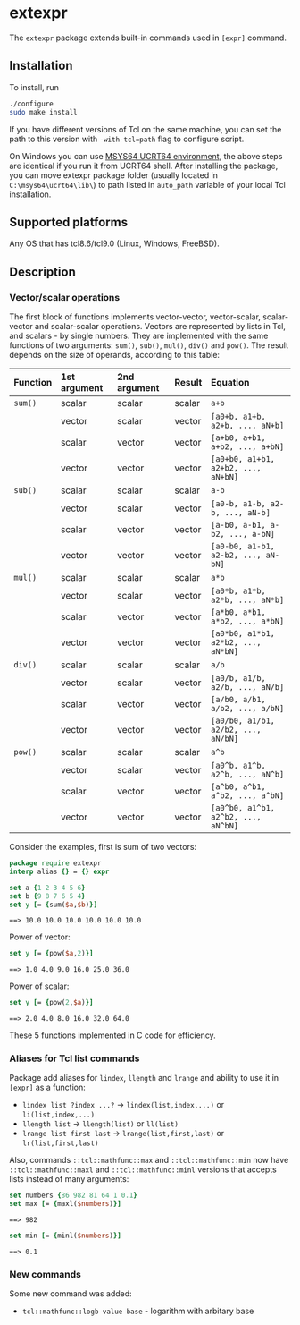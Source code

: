# extexpr

The `extexpr` package extends built-in commands used in `[expr]` command.

## Installation

To install, run 
```bash
./configure
sudo make install
```
If you have different versions of Tcl on the same machine, you can set the path to this version with `-with-tcl=path`
flag to configure script.

On Windows you can use [MSYS64 UCRT64 environment](https://www.msys2.org/), the above steps are identical if you run it
from UCRT64 shell. After installing the package, you can move extexpr package folder (usually located in
`C:\msys64\ucrt64\lib\`) to path listed in `auto_path` variable of your local Tcl installation.

## Supported platforms

Any OS that has tcl8.6/tcl9.0 (Linux, Windows, FreeBSD).

## Description

### Vector/scalar operations

The first block of functions implements vector-vector, vector-scalar, scalar-vector and scalar-scalar operations.
Vectors are represented by lists in Tcl, and scalars - by single numbers.
They are implemented with the same functions of two arguments: `sum()`, `sub()`, `mul()`, `div()` and `pow()`.
The result depends on the size of operands, according to this table:

| Function | 1st argument | 2nd argument | Result | Equation                            |
|:---------|:-------------|:-------------|:-------|:------------------------------------|
| `sum()`  | scalar       | scalar       | scalar | `a+b`                               |
|          | vector       | scalar       | vector | `[a0+b, a1+b, a2+b, ..., aN+b]`     |
|          | scalar       | vector       | vector | `[a+b0, a+b1, a+b2, ..., a+bN]`     |
|          | vector       | vector       | vector | `[a0+b0, a1+b1, a2+b2, ..., aN+bN]` |
| `sub()`  | scalar       | scalar       | scalar | `a-b`                               |
|          | vector       | scalar       | vector | `[a0-b, a1-b, a2-b, ..., aN-b]`     |
|          | scalar       | vector       | vector | `[a-b0, a-b1, a-b2, ..., a-bN]`     |
|          | vector       | vector       | vector | `[a0-b0, a1-b1, a2-b2, ..., aN-bN]` |
| `mul()`  | scalar       | scalar       | scalar | `a*b`                               |
|          | vector       | scalar       | vector | `[a0*b, a1*b, a2*b, ..., aN*b]`     |
|          | scalar       | vector       | vector | `[a*b0, a*b1, a*b2, ..., a*bN]`     |
|          | vector       | vector       | vector | `[a0*b0, a1*b1, a2*b2, ..., aN*bN]` |
| `div()`  | scalar       | scalar       | scalar | `a/b`                               |
|          | vector       | scalar       | vector | `[a0/b, a1/b, a2/b, ..., aN/b]`     |
|          | scalar       | vector       | vector | `[a/b0, a/b1, a/b2, ..., a/bN]`     |
|          | vector       | vector       | vector | `[a0/b0, a1/b1, a2/b2, ..., aN/bN]` |
| `pow()`  | scalar       | scalar       | scalar | `a^b`                               |
|          | vector       | scalar       | vector | `[a0^b, a1^b, a2^b, ..., aN^b]`     |
|          | scalar       | vector       | vector | `[a^b0, a^b1, a^b2, ..., a^bN]`     |
|          | vector       | vector       | vector | `[a0^b0, a1^b1, a2^b2, ..., aN^bN]` |

Consider the examples, first is sum of two vectors:

```tcl
package require extexpr
interp alias {} = {} expr

set a {1 2 3 4 5 6}
set b {9 8 7 6 5 4}
set y [= {sum($a,$b)}]
```
```text
==> 10.0 10.0 10.0 10.0 10.0 10.0
```

Power of vector:

```tcl
set y [= {pow($a,2)}]
```
```text
==> 1.0 4.0 9.0 16.0 25.0 36.0
```

Power of scalar:

```tcl
set y [= {pow(2,$a)}]
```
```text
==> 2.0 4.0 8.0 16.0 32.0 64.0
```

These 5 functions implemented in C code for efficiency.

### Aliases for Tcl list commands

Package add aliases for `lindex`, `llength` and `lrange` and ability to use it in `[expr]` as a function:

- `lindex list ?index ...?` -> `lindex(list,index,...)` or `li(list,index,...)`
- `llength list` -> `llength(list)` or `ll(list)`
- `lrange list first last` -> `lrange(list,first,last)` or `lr(list,first,last)`

Also, commands `::tcl::mathfunc::max` and `::tcl::mathfunc::min` now have `::tcl::mathfunc::maxl` and 
`::tcl::mathfunc::minl` versions that accepts lists instead of many arguments:

```tcl
set numbers {86 982 81 64 1 0.1}
set max [= {maxl($numbers)}]
```
```text
==> 982
```

```tcl
set min [= {minl($numbers)}]
```
```text
==> 0.1
```

### New commands

Some new command was added:

- `tcl::mathfunc::logb value base` - logarithm with arbitary base 


